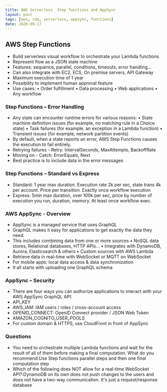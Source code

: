 ```yaml
---
title: AWS Serverless  Step functions and AppSync
layout: post
tags: [aws, cda, serverless, appsync, functions]
date: 2020-09-17
--- 
```


## AWS Step Functions
- Build serverless visual workflow to orchestrate your Lambda functions
- Represent flow as a JSON state machine
- Features: sequence, parallel, conditions, timeouts, error handling…
- Can also integrate with EC2, ECS, On premise servers, API Gateway
- Maximum execution time of 1 year
- Possibility to implement human approval feature
- Use cases:
• Order fulfillment
• Data processing
• Web applications
• Any workflow
### Step Functions – Error Handling
- Any state can encounter runtime errors for various reasons:
• State machine definition issues (for example, no matching rule in a Choice state)
• Task failures (for example, an exception in a Lambda function)
• Transient issues (for example, network partition events)
- By default, when a state reports an error, AWS Step Functions causes
the execution to fail entirely.
- Retrying failures - Retry: IntervalSeconds, MaxAttempts, BackoffRate
- Moving on - Catch: ErrorEquals, Next
- Best practice is to include data in the error messages
### Step Functions – Standard vs Express
- Standard: 1 year max duration. Execution rate 2k per sec, state trans 4k per account. Price per transition. Exactly once workflow execution
- Express: 5min max duration, over 100k per sec, price by number of execution you run, duration, memory. At least once workflow exec.
### AWS AppSync - Overview
- AppSync is a managed service that uses GraphQL
- GraphQL makes it easy for applications to get exactly the data they need.
- This includes combining data from one or more sources
• NoSQL data stores, Relational databases, HTTP APIs…
• Integrates with DynamoDB, Aurora, Elasticsearch & others
• Custom sources with AWS Lambda
- Retrieve data in real-time with WebSocket or MQTT on WebSocket
- For mobile apps: local data access & data synchronization
- It all starts with uploading one GraphQL schema
### AppSync – Security
- There are four ways you can authorize applications to interact with your
AWS AppSync GraphQL API:
- API_KEY
- AWS_IAM: IAM users / roles / cross-account access
- OPENID_CONNECT: OpenID Connect provider / JSON Web Token
- AMAZON_COGNITO_USER_POOLS
- For custom domain & HTTPS, use CloudFront in front of AppSync
### Questions
- You need to orchestrate multiple Lambda functions and wait for the result of all of them before making a final computation. What do you recommend:Use Step functions parallel steps and then one final computation step
- Which of the following does NOT allow for a real-time WebSocket API?:DynamoDB on its own does not push changes to the users and does not have a two-way communication. It's just a request/response database
